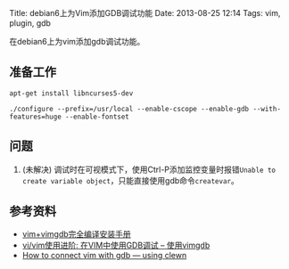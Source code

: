 Title: debian6上为Vim添加GDB调试功能
Date: 2013-08-25 12:14
Tags: vim, plugin, gdb


在debian6上为vim添加gdb调试功能。

## 准备工作

	
	apt-get install libncurses5-dev
	
	./configure --prefix=/usr/local --enable-cscope --enable-gdb --with-features=huge --enable-fontset 

## 问题

1. (未解决) 调试时在可视模式下，使用Ctrl-P添加监控变量时报错`Unable to create variable object`，只能直接使用gdb命令`createvar`。

## 参考资料

*  [vim+vimgdb完全编译安装手册](http://blog.sina.com.cn/s/blog_4c451e0e0100eofw.html)
*  [vi/vim使用进阶: 在VIM中使用GDB调试 – 使用vimgdb](http://easwy.com/blog/archives/advanced-vim-skills-vim-gdb-vimgdb/)
*  [How to connect vim with gdb — using clewn](http://chunhao.net/blog/how-to-connect-vim-with-gdb-using-clewn)

